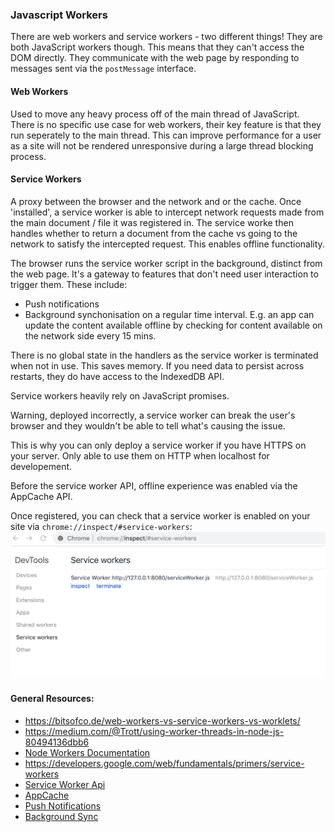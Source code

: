 ### Javascript Workers

There are web workers and service workers - two different things! They are both JavaScript workers though. This means that they can't access the DOM directly. They communicate with the web page by responding to messages sent via the `postMessage` interface.

#### Web Workers

Used to move any heavy process off of the main thread of JavaScript. There is no specific use case for web workers, their key feature is that they run seperately to the main thread. This can improve performance for a user as a site will not be rendered unresponsive during a large thread blocking process.

#### Service Workers

A proxy between the browser and the network and or the cache. Once 'installed', a service worker is able to intercept network requests made from the main document / file it was registered in. The service worke then handles whether to return a document from the cache vs going to the network to satisfy the intercepted request. This enables offline functionality.

The browser runs the service worker script in the background, distinct from the web page. It's a gateway to features that don't need user interaction to trigger them. These include:

-   Push notifications
-   Background synchonisation on a regular time interval. E.g. an app can update the content available offline by checking for content available on the network side every 15 mins.

There is no global state in the handlers as the service worker is terminated when not in use. This saves memory. If you need data to persist across restarts, they do have access to the IndexedDB API.

Service workers heavily rely on JavaScript promises.

Warning, deployed incorrectly, a service worker can break the user's browser and they wouldn't be able to tell what's causing the issue.

This is why you can only deploy a service worker if you have HTTPS on your server. Only able to use them on HTTP when localhost for developement.

Before the service worker API, offline experience was enabled via the AppCache API.

Once registered, you can check that a service worker is enabled on your site via `chrome://inspect/#service-workers`: ![Inspect Chrome Service Workers](./images/ServiceWorker_Chrome_Inspect.png)

#### General Resources:

-   https://bitsofco.de/web-workers-vs-service-workers-vs-worklets/
-   https://medium.com/@Trott/using-worker-threads-in-node-js-80494136dbb6
-   [Node Workers Documentation](https://nodejs.org/api/worker_threads.html#worker_threads_worker_threads)
-   https://developers.google.com/web/fundamentals/primers/service-workers
-   [Service Worker Api](https://developer.mozilla.org/en-US/docs/Web/API/Service_Worker_API)
-   [AppCache](https://www.html5rocks.com/en/tutorials/appcache/beginner/)
-   [Push Notifications](https://developers.google.com/web/updates/2015/03/push-notifications-on-the-open-web)
-   [Background Sync](https://developers.google.com/web/updates/2015/12/background-sync)
